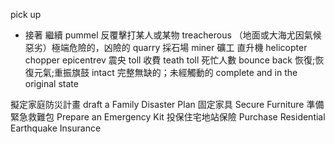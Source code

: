 pick up
- 接著 繼續 
pummel 反覆擊打某人或某物
treacherous （地面或大海尤因氣候惡劣）極端危險的，凶險的
quarry 採石場  miner 礦工
直升機 helicopter chopper
epicentrev 震央
toll 收費 teath toll 死忙人數
bounce back 恢復;恢復元氣;重振旗鼓
intact 完整無缺的；未經觸動的 complete and in the original state

擬定家庭防災計畫 draft a Family Disaster Plan
固定家具 Secure Furniture
準備緊急救難包 Prepare an Emergency Kit
投保住宅地站保險 Purchase Residential Earthquake Insurance
